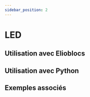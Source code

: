 ```yaml
---
sidebar_position: 2
---
```


# LED

## Utilisation avec Elioblocs

## Utilisation avec Python

## Exemples associés
